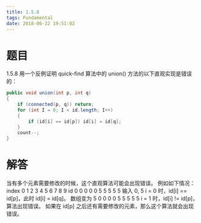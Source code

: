 ```yaml
---
title: 1.5.8
tags: Fundamental
date: 2018-06-22 19:51:02
---
```


# 题目

1.5.8
用一个反例证明 quick-find 算法中的 union() 方法的以下直观实现是错误的：

```java
public void union(int p, int q)
{
    if (connected(p, q)) return;
    for (int I = 0; I < id.length; I++)
    {
        if (id[i] == id[p]) id[i] = id[q];
    }
    count--;
}
```

# 解答

当有多个元素需要修改的时候，这个直观算法可能会出现错误。
例如如下情况：
index 0 1 2 3 4 5 6 7 8 9
id    0 0 0 0 0 5 5 5 5 5
输入 0, 5
i = 0 时，id[i] == id[p]，此时 id[i] = id[q]。
数组变为 5 0 0 0 0 5 5 5 5 5
i = 1 时，id[i] != id[p]，算法出现错误。
如果在 id[p] 之后还有需要修改的元素，那么这个算法就会出现错误。